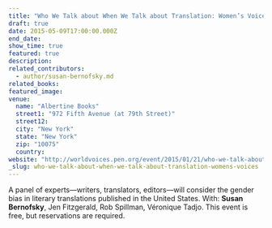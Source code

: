 ```yaml
---
title: "Who We Talk about When We Talk about Translation: Women’s Voices"
draft: true
date: 2015-05-09T17:00:00.000Z
end_date:
show_time: true
featured: true
description:
related_contributors:
  - author/susan-bernofsky.md
related_books:
featured_image: 
venue:
  name: "Albertine Books"
  street1: "972 Fifth Avenue (at 79th Street)"
  street12:
  city: "New York"
  state: "New York"
  zip: "10075"
  country:
website: "http://worldvoices.pen.org/event/2015/01/21/who-we-talk-about-when-we-talk-about-translation-women%E2%80%99s-voices"
_slug: who-we-talk-about-when-we-talk-about-translation-womens-voices
---
```


A panel of experts—writers, translators, editors—will consider the gender bias in literary translations published in the United States. With: **Susan Bernofsky**, Jen Fitzgerald, Rob Spillman, Véronique Tadjo. This event is free, but reservations are required.

